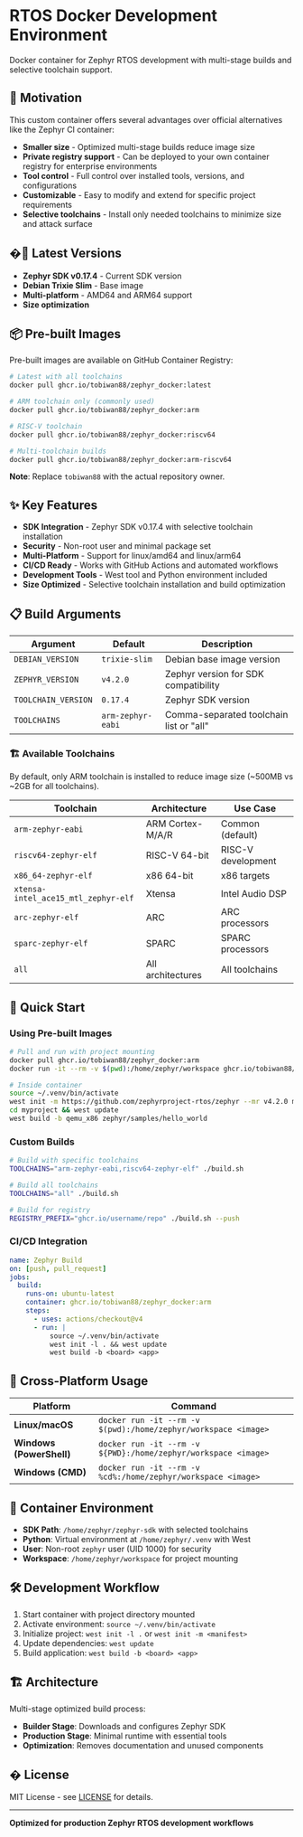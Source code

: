 # RTOS Docker Development Environment


Docker container for Zephyr RTOS development with multi-stage builds and selective toolchain support.
## 🎯 Motivation

This custom container offers several advantages over official alternatives like the Zephyr CI container:

- **Smaller size** - Optimized multi-stage builds reduce image size
- **Private registry support** - Can be deployed to your own container registry for enterprise environments
- **Tool control** - Full control over installed tools, versions, and configurations
- **Customizable** - Easy to modify and extend for specific project requirements
- **Selective toolchains** - Install only needed toolchains to minimize size and attack surface

## �🚀 Latest Versions

- **Zephyr SDK v0.17.4** - Current SDK version
- **Debian Trixie Slim** - Base image
- **Multi-platform** - AMD64 and ARM64 support
- **Size optimization**

## 📦 Pre-built Images

Pre-built images are available on GitHub Container Registry:

```bash
# Latest with all toolchains
docker pull ghcr.io/tobiwan88/zephyr_docker:latest

# ARM toolchain only (commonly used)
docker pull ghcr.io/tobiwan88/zephyr_docker:arm

# RISC-V toolchain
docker pull ghcr.io/tobiwan88/zephyr_docker:riscv64

# Multi-toolchain builds
docker pull ghcr.io/tobiwan88/zephyr_docker:arm-riscv64
```

**Note**: Replace `tobiwan88` with the actual repository owner.

## ✨ Key Features

- **SDK Integration** - Zephyr SDK v0.17.4 with selective toolchain installation
- **Security** - Non-root user and minimal package set
- **Multi-Platform** - Support for linux/amd64 and linux/arm64
- **CI/CD Ready** - Works with GitHub Actions and automated workflows
- **Development Tools** - West tool and Python environment included
- **Size Optimized** - Selective toolchain installation and build optimization

## 📋 Build Arguments

| Argument | Default | Description |
|----------|---------|-------------|
| `DEBIAN_VERSION` | `trixie-slim` | Debian base image version |
| `ZEPHYR_VERSION` | `v4.2.0` | Zephyr version for SDK compatibility |
| `TOOLCHAIN_VERSION` | `0.17.4` | Zephyr SDK version |
| `TOOLCHAINS` | `arm-zephyr-eabi` | Comma-separated toolchain list or "all" |

### 🏗️ Available Toolchains

By default, only ARM toolchain is installed to reduce image size (~500MB vs ~2GB for all toolchains).

| Toolchain | Architecture | Use Case |
|-----------|-------------|----------|
| `arm-zephyr-eabi` | ARM Cortex-M/A/R | Common (default) |
| `riscv64-zephyr-elf` | RISC-V 64-bit | RISC-V development |
| `x86_64-zephyr-elf` | x86 64-bit | x86 targets |
| `xtensa-intel_ace15_mtl_zephyr-elf` | Xtensa | Intel Audio DSP |
| `arc-zephyr-elf` | ARC | ARC processors |
| `sparc-zephyr-elf` | SPARC | SPARC processors |
| `all` | All architectures | All toolchains |

## 🔨 Quick Start

### Using Pre-built Images

```bash
# Pull and run with project mounting
docker pull ghcr.io/tobiwan88/zephyr_docker:arm
docker run -it --rm -v $(pwd):/home/zephyr/workspace ghcr.io/tobiwan88/zephyr_docker:arm

# Inside container
source ~/.venv/bin/activate
west init -m https://github.com/zephyrproject-rtos/zephyr --mr v4.2.0 myproject
cd myproject && west update
west build -b qemu_x86 zephyr/samples/hello_world
```

### Custom Builds

```bash
# Build with specific toolchains
TOOLCHAINS="arm-zephyr-eabi,riscv64-zephyr-elf" ./build.sh

# Build all toolchains
TOOLCHAINS="all" ./build.sh

# Build for registry
REGISTRY_PREFIX="ghcr.io/username/repo" ./build.sh --push
```

### CI/CD Integration

```yaml
name: Zephyr Build
on: [push, pull_request]
jobs:
  build:
    runs-on: ubuntu-latest
    container: ghcr.io/tobiwan88/zephyr_docker:arm
    steps:
      - uses: actions/checkout@v4
      - run: |
          source ~/.venv/bin/activate
          west init -l . && west update
          west build -b <board> <app>
```

## 📂 Cross-Platform Usage

| Platform | Command |
|----------|---------|
| **Linux/macOS** | `docker run -it --rm -v $(pwd):/home/zephyr/workspace <image>` |
| **Windows (PowerShell)** | `docker run -it --rm -v ${PWD}:/home/zephyr/workspace <image>` |
| **Windows (CMD)** | `docker run -it --rm -v %cd%:/home/zephyr/workspace <image>` |

## 🔧 Container Environment

- **SDK Path**: `/home/zephyr/zephyr-sdk` with selected toolchains
- **Python**: Virtual environment at `/home/zephyr/.venv` with West
- **User**: Non-root `zephyr` user (UID 1000) for security
- **Workspace**: `/home/zephyr/workspace` for project mounting

## 🛠️ Development Workflow

1. Start container with project directory mounted
2. Activate environment: `source ~/.venv/bin/activate`
3. Initialize project: `west init -l .` or `west init -m <manifest>`
4. Update dependencies: `west update`
5. Build application: `west build -b <board> <app>`

## 🏗️ Architecture

Multi-stage optimized build process:
- **Builder Stage**: Downloads and configures Zephyr SDK
- **Production Stage**: Minimal runtime with essential tools
- **Optimization**: Removes documentation and unused components

## � License

MIT License - see [LICENSE](LICENSE) for details.

---

**Optimized for production Zephyr RTOS development workflows**
